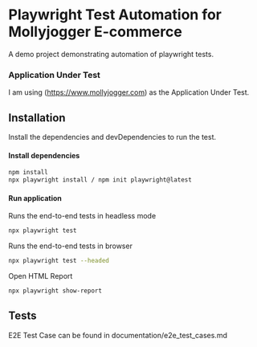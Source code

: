 # Playwright Test Automation for Mollyjogger E-commerce

<p>A demo project demonstrating automation of playwright tests.</p>

### Application Under Test

I am using (https://www.mollyjogger.com) as the Application Under Test.

## Installation 
Install the dependencies and devDependencies to run the test.

#### Install dependencies

```bash
npm install
npx playwright install / npm init playwright@latest
```

#### Run application 
Runs the end-to-end tests in headless mode
```bash
npx playwright test
```
Runs the end-to-end tests in browser
```bash
npx playwright test --headed 
```
Open HTML Report
```bash
npx playwright show-report
```
## Tests
E2E Test Case can be found in documentation/e2e_test_cases.md
